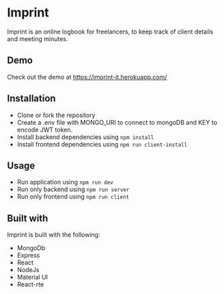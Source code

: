 # Imprint

Imprint is an online logbook for freelancers, to keep track of client details and meeting minutes. 

## Demo

Check out the demo at https://imprint-it.herokuapp.com/

## Installation

- Clone or fork the repository
- Create a .env file with MONGO_URI to connect to mongoDB and KEY to encode JWT token.
- Install backend dependencies using `npm install`
- Install frontend dependencies using `npm run client-install`

## Usage

- Run application using `npm run dev`
- Run only backend using `npm run server`
- Run only frontend using `npm run client`

## Built with

Imprint is built with the following:
 - MongoDb
 - Express
 - React
 - NodeJs
 - Material UI
 - React-rte
